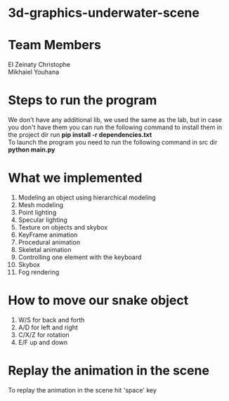 # 3d-graphics-underwater-scene

# Team Members

El Zeinaty Christophe <br/>
Mikhaiel Youhana

# Steps to run the program

We don't have any additional lib, we used the same as the lab, but in case you don't have them you can run the following command to install them in the project dir run <b> pip install -r dependencies.txt </b><br/>
To launch the program you need to run the following command in src dir <b> python main.py</b><br/>

# What we implemented

1. Modeling an object using hierarchical modeling
2. Mesh modeling
3. Point lighting
4. Specular lighting
5. Texture on objects and skybox
6. KeyFrame animation
7. Procedural animation
8. Skeletal animation 
9. Controlling one element with the keyboard
10. Skybox
11. Fog rendering

# How to move our snake object

1. W/S for back and forth
2. A/D for left and right
3. C/X/Z for rotation
4. E/F up and down

# Replay the animation in the scene

To replay the animation in the scene hit 'space' key
